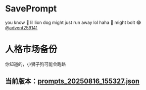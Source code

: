 # SavePrompt
you know 🫠 lil lion dog might just run away lol
haha 🐶 might bolt 😂 [@advent259141](https://github.com/advent259141)

# 人格市场备份
你知道的，小狮子狗可能会跑路

## 当前版本：[prompts_20250816_155327.json](https://github.com/Larch-C/SavePrompt/blob/main/prompts_20250816_155327.json)
